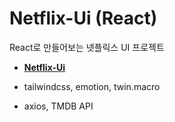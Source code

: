 <!-- Heading -->

# Netflix-Ui (React)

React로 만들어보는 넷플릭스 UI 프로젝트

- [**Netflix-Ui**](https://facemadam.github.io/netflix-ui/)

- tailwindcss, emotion, twin.macro
- axios, TMDB API
